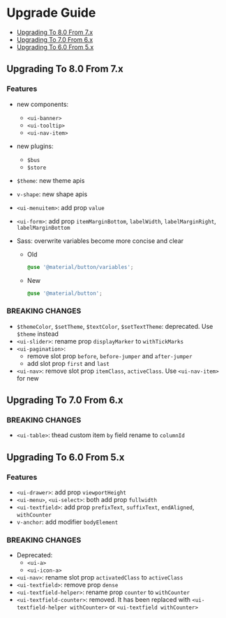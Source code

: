 # Upgrade Guide

- <a href="javascript:void(0)" class="v-anchor" data-href="#up-to-8">Upgrading To 8.0 From 7.x</a>
- <a href="javascript:void(0)" class="v-anchor" data-href="#up-to-7">Upgrading To 7.0 From 6.x</a>
- <a href="javascript:void(0)" class="v-anchor" data-href="#up-to-6">Upgrading To 6.0 From 5.x</a>

<div id="up-to-8"></div>

## Upgrading To 8.0 From 7.x

### Features

- new components:
  - `<ui-banner>`
  - `<ui-tooltip>`
  - `<ui-nav-item>`
- new plugins:
  - `$bus`
  - `$store`
- `$theme`: new theme apis
- `v-shape`: new shape apis
- `<ui-menuitem>`: add prop `value`
- `<ui-form>`: add prop `itemMarginBottom`, `labelWidth`, `labelMarginRight`, `labelMarginBottom`
- Sass: overwrite variables become more concise and clear

  - Old

    ```scss
    @use '@material/button/variables';
    ```

  - New

    ```scss
    @use '@material/button';
    ```

### BREAKING CHANGES

- `$themeColor`, `$setTheme`, `$textColor`, `$setTextTheme`: deprecated. Use `$theme` instead
- `<ui-slider>`: rename prop `displayMarker` to `withTickMarks`
- `<ui-pagination>`:
  - remove slot prop `before`, `before-jumper` and `after-jumper`
  - add slot prop `first` and `last`
- `<ui-nav>`: remove slot prop `itemClass`, `activeClass`. Use `<ui-nav-item>` for new

<div id="up-to-7"></div>

## Upgrading To 7.0 From 6.x

### BREAKING CHANGES

- `<ui-table>`: thead custom item `by` field rename to `columnId`

<div id="up-to-6"></div>

## Upgrading To 6.0 From 5.x

### Features

- `<ui-drawer>`: add prop `viewportHeight`
- `<ui-menu>`, `<ui-select>`: both add prop `fullwidth`
- `<ui-textfield>`: add prop `prefixText`, `suffixText`, `endAligned`, `withCounter`
- `v-anchor`: add modifier `bodyElement`

### BREAKING CHANGES

- Deprecated:
  - `<ui-a>`
  - `<ui-icon-a>`
- `<ui-nav>`: rename slot prop `activatedClass` to `activeClass`
- `<ui-textfield>`: remove prop `dense`
- `<ui-textfield-helper>`: rename prop `counter` to `withCounter`
- `<ui-textfield-counter>`: removed. It has been replaced with `<ui-textfield-helper withCounter>` or `<ui-textfield withCounter>`
